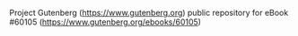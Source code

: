 Project Gutenberg (https://www.gutenberg.org) public repository for eBook #60105 (https://www.gutenberg.org/ebooks/60105)
